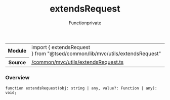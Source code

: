 
<header class="symbol-info-header"><h1 id="extendsrequest">extendsRequest</h1><label class="symbol-info-type-label function">Function</label><label class="api-type-label private" title="private">private</label></header>
<!-- summary -->
<section class="symbol-info"><table class="is-full-width"><tbody><tr><th>Module</th><td><div class="lang-typescript"><span class="token keyword">import</span> { extendsRequest }&nbsp;<span class="token keyword">from</span>&nbsp;<span class="token string">"@tsed/common/lib/mvc/utils/extendsRequest"</span></div></td></tr><tr><th>Source</th><td><a href="https://github.com/Romakita/ts-express-decorators/blob/v4.0.4/src//common/mvc/utils/extendsRequest.ts#L0-L0">/common/mvc/utils/extendsRequest.ts</a></td></tr></tbody></table></section>
<!-- overview -->


### Overview


<pre><code class="typescript-lang ">function <span class="token function">extendsRequest</span><span class="token punctuation">(</span>obj<span class="token punctuation">:</span> <span class="token keyword">string</span> | <span class="token keyword">any</span><span class="token punctuation">,</span> value?<span class="token punctuation">:</span> Function | <span class="token keyword">any</span><span class="token punctuation">)</span><span class="token punctuation">:</span> <span class="token keyword">void</span><span class="token punctuation">;</span></code></pre>


<!-- Parameters -->

<!-- Description -->

<!-- Members -->

